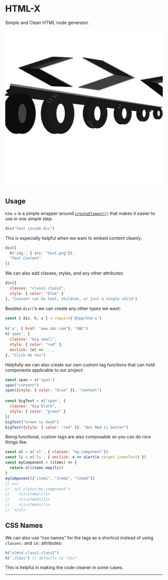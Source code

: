 # HTML-X

Simple and Clean HTML node generator.

![icon](./htm-x.png)

## Usage

`htm-x` is a simple wrapper around [`createElement()`](https://developer.mozilla.org/en-US/docs/Web/API/Document/createElement) that makes it easier to use in one simple step:

```javascript
div("Text inside div")
```

This is especially helpful when we want to embed content cleanly:

```javascript
div([
  h('img', { src: "test.png"}),
  "Text Content"
])
```

We can also add classes, styles, and any other attributes:

```javascript
div({
  classes: "class1 class2",
  style: { color: "blue" }
}, "Content can be text, children, or just a single child")
```

Besides `div()`’s we can create any other types we want:

```javascript
const { div, h, x } = require('@tpp/htm-x')

h('a', { href: "www.abc.com"}, "ABC")
h('span', {
  classes: "big small",
  style: { color: "red" },
  onclick: (e) => ...,
}, "Click me too")
```

Helpfully we can also create our own custom tag functions that can hold components applicable to our project:

```javascript
const span = x('span')
span("content")
span({style: { color: "blue" }}, "content")

const bigText = x('span', {
  classes: "big black",
  style: { color: "green" }
})
bigText("Green is Good")
bigText({style: { color: "red" }}, "But Red is better")
```

Being functional, custom tags are also composable so you can do nice things like:

```javascript
const ul = x('ul', { classes: "my-component"})
const li = x('li', { onclick: e => alert(e.target.innerText) })
const myComponent = (items) => {
  return ul(items.map(li))
}
myComponent(["item1", "item2", "item3"])
// ==>
//  <ul class="my-component">
//    <li>item1</li>
//    <li>item2</li>
//    <li>item3</li>
//  </ul>
```

## CSS Names

We can also use “css names” for the tags as a shortcut instead of using `classes:` and `id:` attributes:

```javascript
h("ul#id.class1.class2")
h(".class") // defaults to "div"
```

This is helpful in making the code cleaner in some cases.

---

